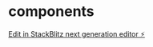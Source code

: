 # components

[Edit in StackBlitz next generation editor ⚡️](https://stackblitz.com/~/github.com/PiterSantos/components)